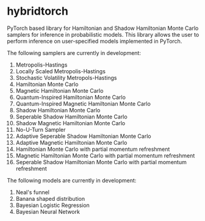 # hybridtorch

PyTorch based library for Hamiltonian and Shadow Hamiltonian Monte Carlo samplers for inference in probabilistic models. This library allows the user to perform inference on user-specified models implemented in PyTorch.

The following samplers are currently in development: 
1. Metropolis-Hastings
2. Locally Scaled Metropolis-Hastings
3. Stochastic Volatility Metropols-Hastings
4. Hamiltonian Monte Carlo
5. Magnetic Hamiltonian Monte Carlo
6. Quantum-Inspired Hamiltonian Monte Carlo
7. Quantum-Inspired Magnetic Hamiltonian Monte Carlo
8. Shadow Hamiltonian Monte Carlo
9. Seperable Shadow Hamiltonian Monte Carlo
10. Shadow Magnetic Hamiltonian Monte Carlo
11. No-U-Turn Sampler
12. Adaptive Seperable Shadow Hamiltonian Monte Carlo
13. Adaptive Magnetic Hamiltonian Monte Carlo
14. Hamiltonian Monte Carlo with partial momentum refreshment
15. Magnetic Hamiltonian Monte Carlo with partial momentum refreshment
16. Seperable Shadow Hamiltonian Monte Carlo with partial momentum refreshment

The following models are currently in development: 
1. Neal's funnel
2. Banana shaped distribution
3. Bayesian Logistic Regression
4. Bayesian Neural Network
